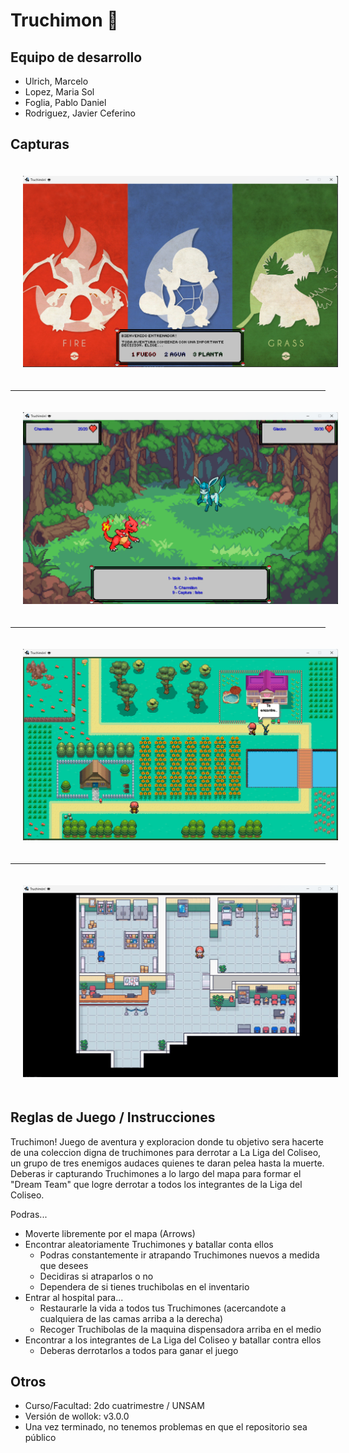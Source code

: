 # Truchimon 👾

## Equipo de desarrollo

- Ulrich, Marcelo
- Lopez, Maria Sol
- Foglia, Pablo Daniel
- Rodriguez, Javier Ceferino

## Capturas

<img src="./screen1.png" style="padding: 20px;" alt="screen 1" />

---

<img src="./screen2.png" style="padding: 20px;" alt="screen 2" />

---

<img src="./screen3.png" style="padding: 20px;" alt="screen 3" />

---

<img src="./screen4.png" style="padding: 20px;" alt="screen 4" />


## Reglas de Juego / Instrucciones

Truchimon! Juego de aventura y exploracion donde tu objetivo sera hacerte de una coleccion digna de truchimones para derrotar a La Liga del Coliseo, un grupo de tres enemigos audaces quienes te daran pelea hasta la muerte. Deberas ir capturando Truchimones a lo largo del mapa para formar el "Dream Team" que logre derrotar a todos los integrantes de la Liga del Coliseo. 


Podras...

- Moverte libremente por el mapa (Arrows)
- Encontrar aleatoriamente Truchimones y batallar conta ellos
  - Podras constantemente ir atrapando Truchimones nuevos a medida que desees
  - Decidiras si atraparlos o no
  - Dependera de si tienes truchibolas en el inventario
- Entrar al hospital para...
  - Restaurarle la vida a todos tus Truchimones (acercandote a cualquiera de las camas arriba a la derecha)
  - Recoger Truchibolas de la maquina dispensadora arriba en el medio
- Encontrar a los integrantes de La Liga del Coliseo y batallar contra ellos
  - Deberas derrotarlos a todos para ganar el juego


## Otros

- Curso/Facultad: 2do cuatrimestre / UNSAM
- Versión de wollok: v3.0.0
- Una vez terminado, no tenemos problemas en que el repositorio sea público
